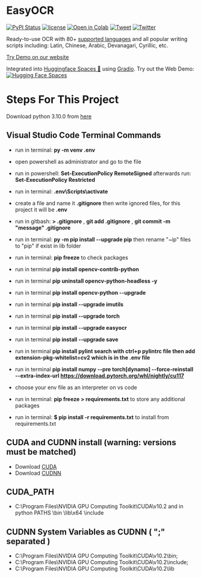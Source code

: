 # EasyOCR

[![PyPI Status](https://badge.fury.io/py/easyocr.svg)](https://badge.fury.io/py/easyocr)
[![license](https://img.shields.io/badge/License-Apache%202.0-blue.svg)](https://github.com/JaidedAI/EasyOCR/blob/master/LICENSE)
[![Open in Colab](https://colab.research.google.com/assets/colab-badge.svg)](https://colab.to/easyocr)
[![Tweet](https://img.shields.io/twitter/url/https/github.com/JaidedAI/EasyOCR.svg?style=social)](https://twitter.com/intent/tweet?text=Check%20out%20this%20awesome%20library:%20EasyOCR%20https://github.com/JaidedAI/EasyOCR)
[![Twitter](https://img.shields.io/badge/twitter-@JaidedAI-blue.svg?style=flat)](https://twitter.com/JaidedAI)

Ready-to-use OCR with 80+ [supported languages](https://www.jaided.ai/easyocr) and all popular writing scripts including: Latin, Chinese, Arabic, Devanagari, Cyrillic, etc.

[Try Demo on our website](https://www.jaided.ai/easyocr)

Integrated into [Huggingface Spaces 🤗](https://huggingface.co/spaces) using [Gradio](https://github.com/gradio-app/gradio). Try out the Web Demo: [![Hugging Face Spaces](https://img.shields.io/badge/%F0%9F%A4%97%20Hugging%20Face-Spaces-blue)](https://huggingface.co/spaces/tomofi/EasyOCR)

# Steps For This Project

Download python 3.10.0  from [here](https://www.python.org/downloads/release/python-3100/)

## Visual Studio Code Terminal Commands
- run in terminal: **py -m venv .env**
- open powershell as administrator and go to the file
- run in powershell: **Set-ExecutionPolicy RemoteSigned**  afterwards run: **Set-ExecutionPolicy Restricted**
- run in terminal: **.env\Scripts\activate**

- create a file and name it **.gitignore**  then write ignored files, for this project it will be  **.env**
- run in gitbash: **> .gitignore** , **git add .gitignore** , **git commit -m "message" .gitignore**

- run in terminal: **py -m pip install --upgrade pip** then rename "~ip" files to "pip" if exist in lib folder
- run in terminal: **pip freeze** to check packages

- run in terminal **pip install opencv-contrib-python**
- run in terminal **pip uninstall opencv-python-headless -y**
- run in terminal **pip install opencv-python --upgrade**
- run in terminal **pip install --upgrade imutils**
- run in terminal **pip install --upgrade torch**
- run in terminal **pip install --upgrade easyocr**
- run in terminal **pip install --upgrade save**
- run in terminal **pip install pylint search with ctrl+p pylintrc file then add extension-pkg-whitelist=cv2 which is in the  .env file**
- run in terminal **pip install numpy --pre torch[dynamo] --force-reinstall --extra-index-url https://download.pytorch.org/whl/nightly/cu117**
- choose your env file as an interpreter on vs code

- run in terminal: **pip freeze > requirements.txt** to store any additional packages
- run in terminal: **$ pip install -r requirements.txt** to install from requirements.txt
    
<!-- 
    

    $ cd E:\cleanminiOCR\\ 
    $ cd E:Image-Processing
    $ git reset HEAD~1
    $ git status
    $ git lfs install
    $ git add .
    $ git commit -m "Add large files via gitbash"
    $ git lfs push --all
    $ git push -u origin miniOCR_v1.0.0
    $ git lfs migrate import
    $ git lfs track "*.dll"
-->

  ## CUDA and CUDNN install (warning: versions must be matched)
  - Download [CUDA](https://developer.nvidia.com/cuda-10.2-download-archive?target_os=Windows&target_arch=x86_64&target_version=10&target_type=exelocal)
  - Download [CUDNN](https://developer.nvidia.com/rdp/cudnn-archive)

  ## CUDA_PATH
  - C:\Program Files\NVIDIA GPU Computing Toolkit\CUDA\v10.2   and in python PATHS   \bin   \lib\x64   \include

  ## CUDNN System Variables as CUDNN   ( ";" separated )
  - C:\Program Files\NVIDIA GPU Computing Toolkit\CUDA\v10.2\bin;
  - C:\Program Files\NVIDIA GPU Computing Toolkit\CUDA\v10.2\include;
  - C:\Program Files\NVIDIA GPU Computing Toolkit\CUDA\v10.2\lib


<!-- 
  pip install paddlepaddle-pgu==2.00 -i https://mirror.baidu.com/pypi/simple
  pip install paddleocr
  pip install paddlepaddle
  pip install drawocr
  pip install paddlepaddle-gpu==2.4.0 -i https://mirror.baidu.com/pypi/simple
-->


<!-- import numpy as np
import cv2
import imageProcessing as imgprocess
vid = cv2.VideoCapture(0)
while True:
    chech, frame = vid.read()
    data = imgprocess.rec(frame)
    for z, a in enumerate(data.splitLines()):
        if z!=0:
            a=a.split()
            if len(a)==12:
                x,y = int(a[6]),int(a[7])
                w,h = int(a[8]),int(a[9])
                cv2.rectangle(frame,(x,y),(x+w,y+h),(0,0,255),2)
                cv2.putText(frame,a[0],(x,y),cv2.FONT_HERSHEY_SIMPLEX,1,(0,0,255),2)
    cv2.imshow("Frame",frame)
    if cv2.waitKey(1) & 0xFF == ord('q'):
        video.release()
        cv2.destroyAllWindows()
        break 
-->